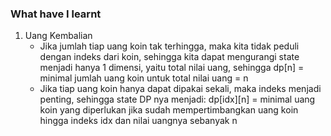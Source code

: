 ### What have I learnt
1. Uang Kembalian
	- Jika jumlah tiap uang koin tak terhingga, maka kita tidak peduli dengan indeks dari koin, sehingga kita dapat mengurangi state menjadi hanya 1 dimensi, yaitu total nilai uang, sehingga dp[n] = minimal jumlah uang koin untuk total nilai uang = n
	- Jika tiap uang koin hanya dapat dipakai sekali, maka indeks menjadi penting, sehingga state DP nya menjadi: dp[idx][n] = minimal uang koin yang diperlukan jika sudah mempertimbangkan uang koin hingga indeks idx dan nilai uangnya sebanyak n
 